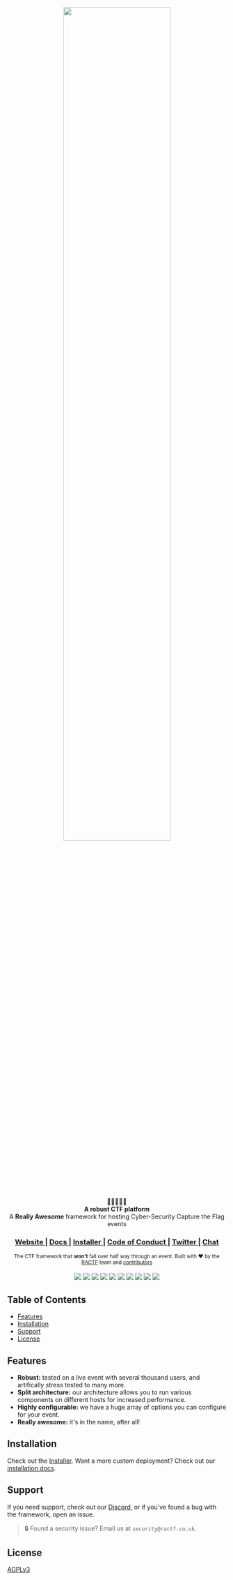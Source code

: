 <div align="center">
  <img src="https://cdn.discordapp.com/attachments/721768144296738847/812516613626134609/path5839.png" width="70%">
</div>

<div align="center">
  🚩⛳🏁🏳️‍🌈
</div>
<div align="center">
  <strong>A robust CTF platform</strong>
</div>
<div align="center">
  A <strong>Really Awesome</strong> framework for hosting Cyber-Security Capture the Flag events
</div>

<div align="center">
  <h3>
    <a href="https://ractf.co.uk">
      Website
    </a>
    <span> | </span>
    <a href="https://docs.ractf.co.uk">
      Docs
    </a>
    <span> | </span>
    <a href="https://github.com/ractf/install">
      Installer
    </a>
    <span> | </span>
    <a href="https://github.com/ractf/core/blob/master/CODE_OF_CONDUCT.md">
      Code of Conduct
    </a>
    <span> | </span>
    <a href="https://twitter.com/RACTF_UK">
      Twitter
    </a>
    <span> | </span>
    <a href="https://discord.gg/FfW2xXR">
      Chat
    </a>
  </h3>
</div>

<div align="center">
  <sub>The CTF framework that <strong>won't</strong> fall over half way through an event. Built with ❤︎ by
  the <a href="https://twitter.com/RACTF_UK">RACTF</a> team and 
  <a href="https://github.com/ractf/core/graphs/contributors">
    contributors
  </a></sub>
</div>

<br>

<div align="center">
    <a href="https://github.com/ractf/polaris/actions/workflows/create-release.yml"><img src=https://github.com/ractf/polaris/actions/workflows/create-release.yml/badge.svg></a>
    <a href="https://github.com/ractf/polaris/actions/workflows/build-application-rpm.yml"><img src=https://github.com/ractf/polaris/actions/workflows/build-application-rpm.yml/badge.svg></a>
    <a href="https://github.com/ractf/polaris/actions/workflows/build-application-jar.yml"><img src=https://github.com/ractf/polaris/actions/workflows/build-application-jar.yml/badge.svg></a>
    <a href="https://github.com/ractf/polaris/actions/workflows/build-application-javadoc.yml"><img src=https://github.com/ractf/polaris/actions/workflows/build-application-javadoc.yml/badge.svg></a>
    <a href="https://github.com/ractf/polaris/actions/workflows/build-api-javadoc.yml"><img src=https://github.com/ractf/polaris/actions/workflows/build-api-javadoc.yml/badge.svg></a>
    <a href="https://github.com/ractf/polaris/actions/workflows/build-cli-rpm.yml"><img src=https://github.com/ractf/polaris/actions/workflows/build-cli-rpm.yml/badge.svg></a>
    <a href="https://github.com/ractf/polaris/actions/workflows/build-cli-jar.yml"><img src=https://github.com/ractf/polaris/actions/workflows/build-cli-jar.yml/badge.svg></a>
    <a href="https://github.com/ractf/polaris/actions/workflows/build-cli-nativeimage.yml"><img src=https://github.com/ractf/polaris/actions/workflows/build-cli-nativeimage.yml/badge.svg></a>
    <a href="https://github.com/ractf/polaris/actions/workflows/build-apiclient-javadoc.yml"><img src=https://github.com/ractf/polaris/actions/workflows/build-apiclient-javadoc.yml/badge.svg></a>
<a href="https://github.com/ractf/polaris/actions/workflows/test-apiclient.yml"><img src=https://github.com/ractf/polaris/actions/workflows/test-apiclient.yml/badge.svg></a>
</div>

## Table of Contents
- [Features](#Features)
- [Installation](#Installation)
- [Support](#Support)
- [License](#License)

## Features
- __Robust:__ tested on a live event with several thousand users, and artifically stress tested to many more.
- __Split architecture:__ our architecture allows you to run various components on different hosts for increased performance.
- __Highly configurable:__ we have a huge array of options you can configure for your event.
- __Really awesome:__ it's in the name, after all!

## Installation
Check out the [Installer](https://github.com/ractf/install/). Want a more custom deployment? Check out our [installation docs](https://docs.ractf.co.uk/installer).

## Support
If you need support, check out our [Discord](https://discord.gg/FfW2xXR), or if you've found a bug with the framework, open an issue.
> 🔒 Found a security issue? Email us at `security@ractf.co.uk`.

## License
[AGPLv3](https://tldrlegal.com/license/gnu-affero-general-public-license-v3-(agpl-3.0))
